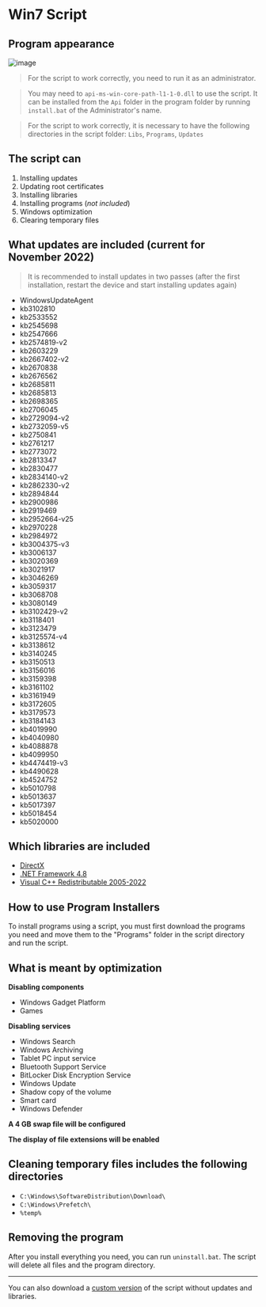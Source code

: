 # Win7 Script

## Program appearance

![image](https://user-images.githubusercontent.com/113109541/206895443-611782be-89c3-4d25-866f-ab8b0a706277.png)

> For the script to work correctly, you need to run it as an administrator.

> You may need to `api-ms-win-core-path-l1-1-0.dll` to use the script.
> It can be installed from the `Api` folder in the program folder by running `install.bat` of the Administrator's name.

> For the script to work correctly, it is necessary to have the following directories in the script folder:
> `Libs`, `Programs`, `Updates`

## The script can

1. Installing updates
2. Updating root certificates
3. Installing libraries
4. Installing programs (_not included_)
5. Windows optimization
6. Clearing temporary files

## What updates are included (current for November 2022)

> It is recommended to install updates in two passes (after the first installation, restart the device and start installing updates again)

- WindowsUpdateAgent
- kb3102810
- kb2533552
- kb2545698
- kb2547666
- kb2574819-v2
- kb2603229
- kb2667402-v2
- kb2670838
- kb2676562
- kb2685811
- kb2685813
- kb2698365
- kb2706045
- kb2729094-v2
- kb2732059-v5
- kb2750841
- kb2761217
- kb2773072
- kb2813347
- kb2830477
- kb2834140-v2
- kb2862330-v2
- kb2894844
- kb2900986
- kb2919469
- kb2952664-v25
- kb2970228
- kb2984972
- kb3004375-v3
- kb3006137
- kb3020369
- kb3021917
- kb3046269
- kb3059317
- kb3068708
- kb3080149
- kb3102429-v2
- kb3118401
- kb3123479
- kb3125574-v4
- kb3138612
- kb3140245
- kb3150513
- kb3156016
- kb3159398
- kb3161102
- kb3161949
- kb3172605
- kb3179573
- kb3184143
- kb4019990
- kb4040980
- kb4088878
- kb4099950
- kb4474419-v3
- kb4490628
- kb4524752
- kb5010798
- kb5013637
- kb5017397
- kb5018454
- kb5020000

## Which libraries are included

- [DirectX](https://www.microsoft.com/en-us/download/details.aspx?id=35)
- [.NET Framework 4.8](https://dotnet.microsoft.com/en-us/download/dotnet-framework/net48)
- [Visual C++ Redistributable 2005-2022](https://learn.microsoft.com/en-us/cpp/windows/latest-supported-vc-redist?view=msvc-170)

## How to use Program Installers

To install programs using a script, you must first download the programs you need and move them to the "Programs" folder in the script directory and run the script.

## What is meant by optimization

**Disabling components**

- Windows Gadget Platform
- Games

**Disabling services**

- Windows Search
- Windows Archiving
- Tablet PC input service
- Bluetooth Support Service
- BitLocker Disk Encryption Service
- Windows Update
- Shadow copy of the volume
- Smart card
- Windows Defender

**A 4 GB swap file will be configured**

**The display of file extensions will be enabled**

## Cleaning temporary files includes the following directories

- `C:\Windows\SoftwareDistribution\Download\`
- `C:\Windows\Prefetch\`
- `%temp%`

## Removing the program

After you install everything you need, you can run `uninstall.bat`.
The script will delete all files and the program directory.

---

You can also download a [custom version](https://github.com/diasvixub/win7_script/releases/tag/v1.0.1) of the script without updates and libraries.
